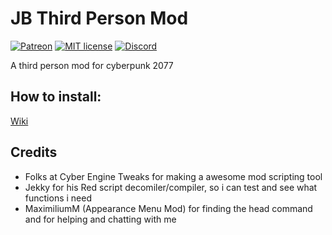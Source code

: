# JB Third Person Mod

[![Patreon](https://img.shields.io/badge/Paypal-donate-purple.svg)](https://www.paypal.com/donate/?token=ccGGzPq52d09wXY5RMArpoFcshHwIv0DyPQeQf_8CLvbxd67bmQ11ZE_b_leIPYP6RjVD6olo6A-iLVc&locale.x=US) [![MIT license](https://img.shields.io/badge/License-MIT-blue.svg)](https://lbesson.mit-license.org/) [![Discord](https://img.shields.io/discord/794165403315601418.svg?label=&logo=discord&logoColor=ffffff&color=7389D8&labelColor=6A7EC2)](https://discord.gg/5zxSefAAmB)

A third person mod for cyberpunk 2077

## How to install: 
[Wiki](https://github.com/striderxfossility/tppmodcyberpunk/wiki/How-to-install)

## Credits
- Folks at Cyber Engine Tweaks for making a awesome mod scripting tool
- Jekky for his Red script decomiler/compiler, so i can test and see what functions i need
- MaximiliumM (Appearance Menu Mod) for finding the head command and for helping and chatting with me
